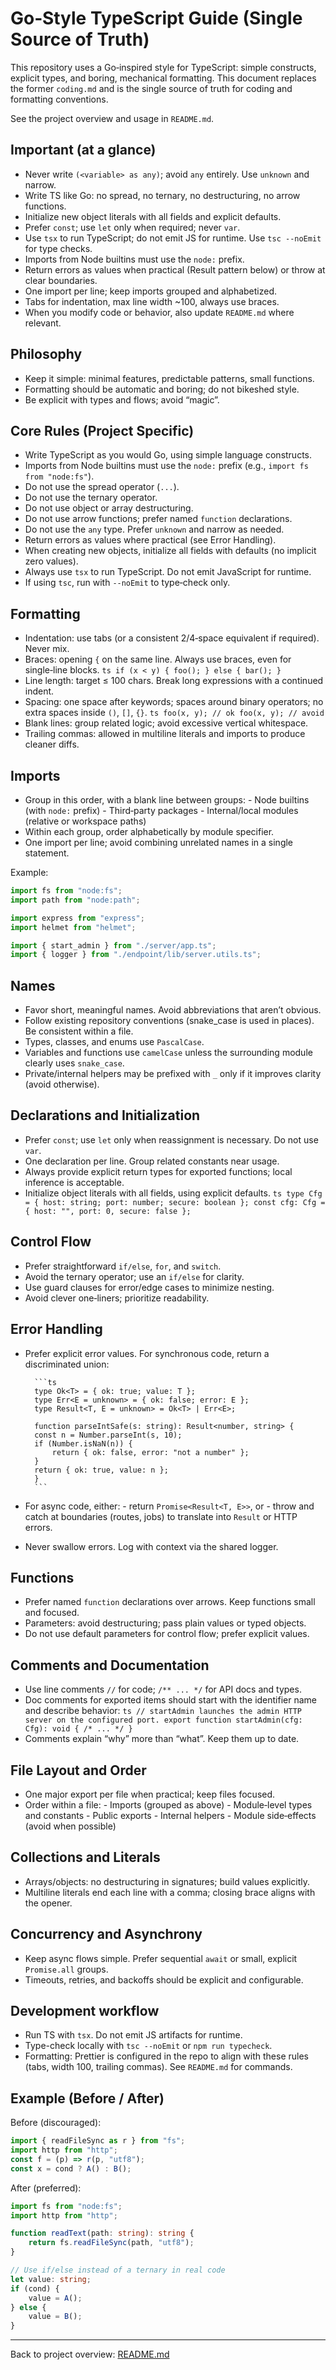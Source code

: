 # Go‑Style TypeScript Guide (Single Source of Truth)

This repository uses a Go‑inspired style for TypeScript: simple constructs, explicit types, and
boring, mechanical formatting. This document replaces the former `coding.md` and is the single
source of truth for coding and formatting conventions.

See the project overview and usage in `README.md`.

## Important (at a glance)

- Never write `(<variable> as any)`; avoid `any` entirely. Use `unknown` and narrow.
- Write TS like Go: no spread, no ternary, no destructuring, no arrow functions.
- Initialize new object literals with all fields and explicit defaults.
- Prefer `const`; use `let` only when required; never `var`.
- Use `tsx` to run TypeScript; do not emit JS for runtime. Use `tsc --noEmit` for type checks.
- Imports from Node builtins must use the `node:` prefix.
- Return errors as values when practical (Result pattern below) or throw at clear boundaries.
- One import per line; keep imports grouped and alphabetized.
- Tabs for indentation, max line width ~100, always use braces.
- When you modify code or behavior, also update `README.md` where relevant.

## Philosophy

- Keep it simple: minimal features, predictable patterns, small functions.
- Formatting should be automatic and boring; do not bikeshed style.
- Be explicit with types and flows; avoid “magic”.

## Core Rules (Project Specific)

- Write TypeScript as you would Go, using simple language constructs.
- Imports from Node builtins must use the `node:` prefix (e.g., `import fs from "node:fs"`).
- Do not use the spread operator (`...`).
- Do not use the ternary operator.
- Do not use object or array destructuring.
- Do not use arrow functions; prefer named `function` declarations.
- Do not use the `any` type. Prefer `unknown` and narrow as needed.
- Return errors as values where practical (see Error Handling).
- When creating new objects, initialize all fields with defaults (no implicit zero values).
- Always use `tsx` to run TypeScript. Do not emit JavaScript for runtime.
- If using `tsc`, run with `--noEmit` to type‑check only.

## Formatting

- Indentation: use tabs (or a consistent 2/4‑space equivalent if required). Never mix.
- Braces: opening `{` on the same line. Always use braces, even for single‑line blocks.
        ```ts
        if (x < y) {
		foo();
        } else {
		bar();
        }
        ```
- Line length: target ≤ 100 chars. Break long expressions with a continued indent.
- Spacing: one space after keywords; spaces around binary operators; no extra spaces inside `()`, `[]`, `{}`.
        ```ts
        foo(x, y); // ok
        foo(x, y); // avoid
        ```
- Blank lines: group related logic; avoid excessive vertical whitespace.
- Trailing commas: allowed in multiline literals and imports to produce cleaner diffs.

## Imports

- Group in this order, with a blank line between groups:
        - Node builtins (with `node:` prefix)
        - Third‑party packages
        - Internal/local modules (relative or workspace paths)
- Within each group, order alphabetically by module specifier.
- One import per line; avoid combining unrelated names in a single statement.

Example:

```ts
import fs from "node:fs";
import path from "node:path";

import express from "express";
import helmet from "helmet";

import { start_admin } from "./server/app.ts";
import { logger } from "./endpoint/lib/server.utils.ts";
```

## Names

- Favor short, meaningful names. Avoid abbreviations that aren’t obvious.
- Follow existing repository conventions (snake_case is used in places). Be consistent within a file.
- Types, classes, and enums use `PascalCase`.
- Variables and functions use `camelCase` unless the surrounding module clearly uses `snake_case`.
- Private/internal helpers may be prefixed with `_` only if it improves clarity (avoid otherwise).

## Declarations and Initialization

- Prefer `const`; use `let` only when reassignment is necessary. Do not use `var`.
- One declaration per line. Group related constants near usage.
- Always provide explicit return types for exported functions; local inference is acceptable.
- Initialize object literals with all fields, using explicit defaults.
        ```ts
        type Cfg = { host: string; port: number; secure: boolean };
        const cfg: Cfg = { host: "", port: 0, secure: false };
        ```

## Control Flow

- Prefer straightforward `if/else`, `for`, and `switch`.
- Avoid the ternary operator; use an `if/else` for clarity.
- Use guard clauses for error/edge cases to minimize nesting.
- Avoid clever one‑liners; prioritize readability.

## Error Handling

- Prefer explicit error values. For synchronous code, return a discriminated union:

        ```ts
        type Ok<T> = { ok: true; value: T };
        type Err<E = unknown> = { ok: false; error: E };
        type Result<T, E = unknown> = Ok<T> | Err<E>;

        function parseIntSafe(s: string): Result<number, string> {
		const n = Number.parseInt(s, 10);
		if (Number.isNaN(n)) {
			return { ok: false, error: "not a number" };
		}
		return { ok: true, value: n };
        }
        ```

- For async code, either:
        - return `Promise<Result<T, E>>`, or
        - throw and catch at boundaries (routes, jobs) to translate into `Result` or HTTP errors.
- Never swallow errors. Log with context via the shared logger.

## Functions

- Prefer named `function` declarations over arrows. Keep functions small and focused.
- Parameters: avoid destructuring; pass plain values or typed objects.
- Do not use default parameters for control flow; prefer explicit values.

## Comments and Documentation

- Use line comments `//` for code; `/** ... */` for API docs and types.
- Doc comments for exported items should start with the identifier name and describe behavior:
        ```ts
        // startAdmin launches the admin HTTP server on the configured port.
        export function startAdmin(cfg: Cfg): void {
		/* ... */
        }
        ```
- Comments explain “why” more than “what”. Keep them up to date.

## File Layout and Order

- One major export per file when practical; keep files focused.
- Order within a file:
        - Imports (grouped as above)
        - Module‑level types and constants
        - Public exports
        - Internal helpers
        - Module side‑effects (avoid when possible)

## Collections and Literals

- Arrays/objects: no destructuring in signatures; build values explicitly.
- Multiline literals end each line with a comma; closing brace aligns with the opener.

## Concurrency and Asynchrony

- Keep async flows simple. Prefer sequential `await` or small, explicit `Promise.all` groups.
- Timeouts, retries, and backoffs should be explicit and configurable.

## Development workflow

- Run TS with `tsx`. Do not emit JS artifacts for runtime.
- Type-check locally with `tsc --noEmit` or `npm run typecheck`.
- Formatting: Prettier is configured in the repo to align with these rules (tabs, width 100,
    trailing commas). See `README.md` for commands.

## Example (Before / After)

Before (discouraged):

```ts
import { readFileSync as r } from "fs";
import http from "http";
const f = (p) => r(p, "utf8");
const x = cond ? A() : B();
```

After (preferred):

```ts
import fs from "node:fs";
import http from "http";

function readText(path: string): string {
	return fs.readFileSync(path, "utf8");
}

// Use if/else instead of a ternary in real code
let value: string;
if (cond) {
	value = A();
} else {
	value = B();
}
```

---

Back to project overview: [README.md](README.md)
